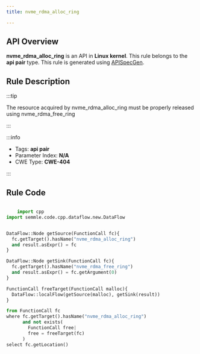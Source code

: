 ```yaml
---
title: nvme_rdma_alloc_ring

---
```



## API Overview
**nvme_rdma_alloc_ring** is an API in **Linux kernel**. This rule belongs to the **api pair** type. This rule is generated using [APISpecGen](../../tools/APISpecGen).
## Rule Description

:::tip

The resource acquired by nvme_rdma_alloc_ring must be properly released using nvme_rdma_free_ring

:::

:::info

- Tags: **api pair**
- Parameter Index: **N/A**
- CWE Type: **CWE-404**

:::

## Rule Code
```python

    import cpp
import semmle.code.cpp.dataflow.new.DataFlow


DataFlow::Node getSource(FunctionCall fc){
  fc.getTarget().hasName("nvme_rdma_alloc_ring")
  and result.asExpr() = fc
}

DataFlow::Node getSink(FunctionCall fc){
  fc.getTarget().hasName("nvme_rdma_free_ring")
  and result.asExpr() = fc.getArgument(0)
}

FunctionCall freeTarget(FunctionCall malloc){
  DataFlow::localFlow(getSource(malloc), getSink(result))
}

from FunctionCall fc
where fc.getTarget().hasName("nvme_rdma_alloc_ring")
      and not exists(
        FunctionCall free| 
        free = freeTarget(fc)
      )
select fc.getLocation()

    
```